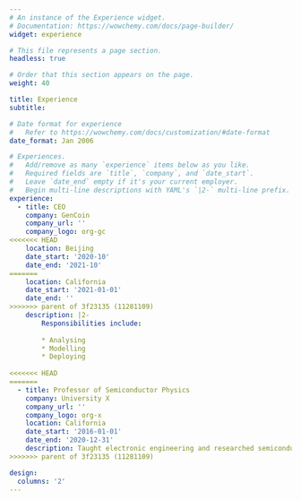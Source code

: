 ```yaml
---
# An instance of the Experience widget.
# Documentation: https://wowchemy.com/docs/page-builder/
widget: experience

# This file represents a page section.
headless: true

# Order that this section appears on the page.
weight: 40

title: Experience
subtitle:

# Date format for experience
#   Refer to https://wowchemy.com/docs/customization/#date-format
date_format: Jan 2006

# Experiences.
#   Add/remove as many `experience` items below as you like.
#   Required fields are `title`, `company`, and `date_start`.
#   Leave `date_end` empty if it's your current employer.
#   Begin multi-line descriptions with YAML's `|2-` multi-line prefix.
experience:
  - title: CEO
    company: GenCoin
    company_url: ''
    company_logo: org-gc
<<<<<<< HEAD
    location: Beijing
    date_start: '2020-10'
    date_end: '2021-10'
=======
    location: California
    date_start: '2021-01-01'
    date_end: ''
>>>>>>> parent of 3f23135 (11281109)
    description: |2-
        Responsibilities include:
        
        * Analysing
        * Modelling
        * Deploying
        
<<<<<<< HEAD
=======
  - title: Professor of Semiconductor Physics
    company: University X
    company_url: ''
    company_logo: org-x
    location: California
    date_start: '2016-01-01'
    date_end: '2020-12-31'
    description: Taught electronic engineering and researched semiconductor physics.
>>>>>>> parent of 3f23135 (11281109)

design:
  columns: '2'
---
```

